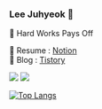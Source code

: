 ### Lee Juhyeok 👋

🐜 Hard Works Pays Off

<!--[![Anurag's github stats](https://github-readme-stats.vercel.app/api?username=Juhyeoklee)](https://github.com/anuraghazra/github-readme-stats)-->

📕 Resume : [Notion](https://www.notion.so/hereisourios/R-sum-744de53421eb4182b286ad62c233d01c)  
📘 Blog : [Tistory](https://hereismyblog.tistory.com)  

![](https://img.shields.io/badge/Swift-iOS_Developer-orange?logo=Swift)
![](https://hits.seeyoufarm.com/api/count/incr/badge.svg?url=https://github.com/Juhyeoklee)


[![Top Langs](https://github-readme-stats.vercel.app/api/top-langs/?username=Juhyeoklee&layout=compact&hide=css,html)](https://github.com/anuraghazra/github-readme-stats)

